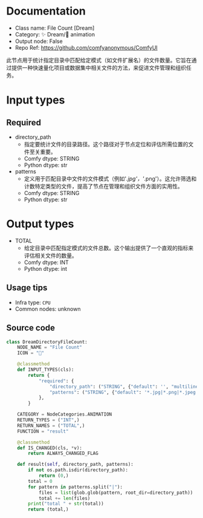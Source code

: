 
# Documentation
- Class name: File Count [Dream]
- Category: ✨ Dream/🎥 animation
- Output node: False
- Repo Ref: https://github.com/comfyanonymous/ComfyUI

此节点用于统计指定目录中匹配给定模式（如文件扩展名）的文件数量。它旨在通过提供一种快速量化项目或数据集中相关文件的方法，来促进文件管理和组织任务。

# Input types
## Required
- directory_path
    - 指定要统计文件的目录路径。这个路径对于节点定位和评估所需位置的文件至关重要。
    - Comfy dtype: STRING
    - Python dtype: str
- patterns
    - 定义用于匹配目录中文件的文件模式（例如'*.jpg'，'*.png'）。这允许筛选和计数特定类型的文件，提高了节点在管理和组织文件方面的实用性。
    - Comfy dtype: STRING
    - Python dtype: str

# Output types
- TOTAL
    - 给定目录中匹配指定模式的文件总数。这个输出提供了一个直观的指标来评估相关文件的数量。
    - Comfy dtype: INT
    - Python dtype: int


## Usage tips
- Infra type: `CPU`
- Common nodes: unknown


## Source code
```python
class DreamDirectoryFileCount:
    NODE_NAME = "File Count"
    ICON = "📂"

    @classmethod
    def INPUT_TYPES(cls):
        return {
            "required": {
                "directory_path": ("STRING", {"default": '', "multiline": False}),
                "patterns": ("STRING", {"default": '*.jpg|*.png|*.jpeg', "multiline": False}),
            },
        }

    CATEGORY = NodeCategories.ANIMATION
    RETURN_TYPES = ("INT",)
    RETURN_NAMES = ("TOTAL",)
    FUNCTION = "result"

    @classmethod
    def IS_CHANGED(cls, *v):
        return ALWAYS_CHANGED_FLAG

    def result(self, directory_path, patterns):
        if not os.path.isdir(directory_path):
            return (0,)
        total = 0
        for pattern in patterns.split("|"):
            files = list(glob.glob(pattern, root_dir=directory_path))
            total += len(files)
        print("total " + str(total))
        return (total,)

```

